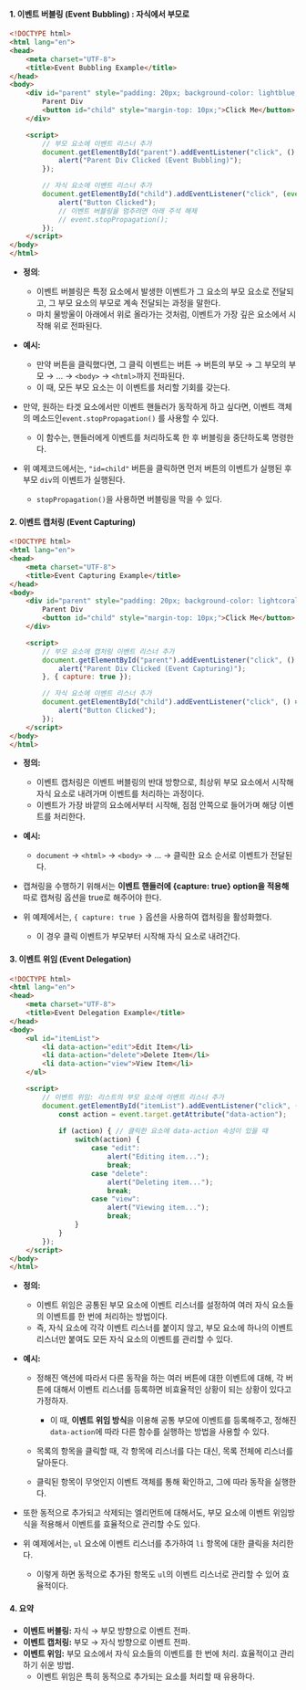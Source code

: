 
#### 1. 이벤트 버블링 (Event Bubbling) : 자식에서 부모로
```html
<!DOCTYPE html>
<html lang="en">
<head>
    <meta charset="UTF-8">
    <title>Event Bubbling Example</title>
</head>
<body>
    <div id="parent" style="padding: 20px; background-color: lightblue;">
        Parent Div
        <button id="child" style="margin-top: 10px;">Click Me</button>
    </div>

    <script>
        // 부모 요소에 이벤트 리스너 추가
        document.getElementById("parent").addEventListener("click", () => {
            alert("Parent Div Clicked (Event Bubbling)");
        });

        // 자식 요소에 이벤트 리스너 추가
        document.getElementById("child").addEventListener("click", (event) => {
            alert("Button Clicked");
            // 이벤트 버블링을 멈추려면 아래 주석 해제
            // event.stopPropagation();
        });
    </script>
</body>
</html>
```
- **정의**:
	- 이벤트 버블링은 특정 요소에서 발생한 이벤트가 그 요소의 부모 요소로 전달되고, 그 부모 요소의 부모로 계속 전달되는 과정을 말한다.
	- 마치 물방울이 아래에서 위로 올라가는 것처럼, 이벤트가 가장 깊은 요소에서 시작해 위로 전파된다.

- **예시:**
	- 만약 버튼을 클릭했다면, 그 클릭 이벤트는 버튼 → 버튼의 부모 → 그 부모의 부모 → ... → `<body>` → `<html>`까지 전파된다.
	- 이 때, 모든 부모 요소는 이 이벤트를 처리할 기회를 갖는다.

- 만약, 원하는 타겟 요소에서만 이벤트 핸들러가 동작하게 하고 싶다면, 이벤트 객체의 메소드인`event.stopPropagation()` 를 사용할 수 있다.
    - 이 함수는, 핸들러에게 이벤트를 처리하도록 한 후 버블링을 중단하도록 명령한다.

- 위 예제코드에서는, `"id=child"` 버튼을 클릭하면 먼저 버튼의 이벤트가 실행된 후 부모 `div`의 이벤트가 실행된다. 
	- `stopPropagation()`을 사용하면 버블링을 막을 수 있다.


#### 2. 이벤트 캡처링 (Event Capturing)
```html
<!DOCTYPE html>
<html lang="en">
<head>
    <meta charset="UTF-8">
    <title>Event Capturing Example</title>
</head>
<body>
    <div id="parent" style="padding: 20px; background-color: lightcoral;">
        Parent Div
        <button id="child" style="margin-top: 10px;">Click Me</button>
    </div>

    <script>
        // 부모 요소에 캡처링 이벤트 리스너 추가
        document.getElementById("parent").addEventListener("click", () => {
            alert("Parent Div Clicked (Event Capturing)");
        }, { capture: true });

        // 자식 요소에 이벤트 리스너 추가
        document.getElementById("child").addEventListener("click", () => {
            alert("Button Clicked");
        });
    </script>
</body>
</html>
```

- **정의:**
	- 이벤트 캡처링은 이벤트 버블링의 반대 방향으로, 최상위 부모 요소에서 시작해 자식 요소로 내려가며 이벤트를 처리하는 과정이다. 
	- 이벤트가 가장 바깥의 요소에서부터 시작해, 점점 안쪽으로 들어가며 해당 이벤트를 처리한다.

- **예시:**
	- `document` → `<html>` → `<body>` → ... → 클릭한 요소 순서로 이벤트가 전달된다.

- 캡쳐링을 수행하기 위해서는 **이벤트 핸들러에 {capture: true} option을 적용해** 따로 캡쳐링 옵션을 true로 해주어야 한다.

- 위 예제에서는, `{ capture: true }` 옵션을 사용하여 캡처링을 활성화했다. 
	- 이 경우 클릭 이벤트가 부모부터 시작해 자식 요소로 내려간다.


#### 3. 이벤트 위임 (Event Delegation)
```html
<!DOCTYPE html>
<html lang="en">
<head>
    <meta charset="UTF-8">
    <title>Event Delegation Example</title>
</head>
<body>
    <ul id="itemList">
        <li data-action="edit">Edit Item</li>
        <li data-action="delete">Delete Item</li>
        <li data-action="view">View Item</li>
    </ul>

    <script>
        // 이벤트 위임: 리스트의 부모 요소에 이벤트 리스너 추가
        document.getElementById("itemList").addEventListener("click", (event) => {
            const action = event.target.getAttribute("data-action");
            
            if (action) { // 클릭한 요소에 data-action 속성이 있을 때
                switch(action) {
                    case "edit":
                        alert("Editing item...");
                        break;
                    case "delete":
                        alert("Deleting item...");
                        break;
                    case "view":
                        alert("Viewing item...");
                        break;
                }
            }
        });
    </script>
</body>
</html>
```

- **정의:**
	- 이벤트 위임은 공통된 부모 요소에 이벤트 리스너를 설정하여 여러 자식 요소들의 이벤트를 한 번에 처리하는 방법이다. 
	- 즉, 자식 요소에 각각 이벤트 리스너를 붙이지 않고, 부모 요소에 하나의 이벤트 리스너만 붙여도 모든 자식 요소의 이벤트를 관리할 수 있다.

- **예시:**
	- 정해진 액션에 따라서 다른 동작을 하는 여러 버튼에 대한 이벤트에 대해, 각 버튼에 대해서 이벤트 리스너를 등록하면 비효율적인 상황이 되는 상황이 있다고 가정하자. 
		- 이 때, **이벤트 위임 방식**을 이용해 공통 부모에 이벤트를 등록해주고, 정해진 `data-action`에 따라 다른 함수를 실행하는 방법을 사용할 수 있다.
	
	- 목록의 항목을 클릭할 때, 각 항목에 리스너를 다는 대신, 목록 전체에 리스너를 달아둔다. 
	- 클릭된 항목이 무엇인지 이벤트 객체를 통해 확인하고, 그에 따라 동작을 실행한다.

- 또한 동적으로 추가되고 삭제되는 엘리먼트에 대해서도, 부모 요소에 이벤트 위임방식을 적용해서 이벤트를 효율적으로 관리할 수도 있다.

- 위 예제에서는, `ul` 요소에 이벤트 리스너를 추가하여 `li` 항목에 대한 클릭을 처리한다. 
	- 이렇게 하면 동적으로 추가된 항목도 `ul`의 이벤트 리스너로 관리할 수 있어 효율적이다.


#### 4. **요약**

- **이벤트 버블링:** 자식 → 부모 방향으로 이벤트 전파.
- **이벤트 캡처링:** 부모 → 자식 방향으로 이벤트 전파.
- **이벤트 위임:** 부모 요소에서 자식 요소들의 이벤트를 한 번에 처리. 효율적이고 관리하기 쉬운 방법.
	- 이벤트 위임은 특히 동적으로 추가되는 요소를 처리할 때 유용하다.